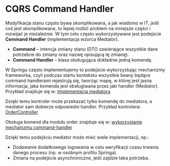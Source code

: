 # CQRS Command Handler

Modyfikacja stanu często bywa skomplikowana, a jak wiadomo w IT, jeśli coś jest skomplikowane, to lepiej rozbić problem na mniejsze części i rozwijać je niezależnie. 
W tym celu często wykorzystywane jest podejście **Command Handler** (implementacja wzorca Mediator).

- **Command** – intencja zmiany stanu (DTO zawierające wszystkie dane potrzebne do zmiany oraz nazwę opisującą tę zmianę).
- **Command Handler** – klasa obsługująca dokładnie jedną komendę.

W Springu często implementujemy to podejście wykorzystując mechanizmy frameworka, czyli podczas startu kontekstu wszystkie beany będące command handlerami rejestrują się, tworząc mapę,
w której jest jasna informacja, jaka komenda jest obsługiwana przez jaki handler (Mediator). Przykład znajduje się w: [Implementacja mediatora](src/main/java/pl/kopytka/common/command/SynchronousCommandHandlerExecutor.java)

Dzięki temu kontroler może przekazać tylko komendę do mediatora, a mediator sam dobierze odpowiedni handler. 
Przykład kontrolera: [OrderController](src/main/java/pl/kopytka/order/web/OrderController.java)

Obsługa komend dla modułu order znajduje się w: [wykorzystanie mechanizmu command-handler](src/main/java/pl/kopytka/order/command)

Dzięki temu podejściu mediator może mieć wiele implementacji, np.:
- Dodawanie dodatkowego logowania w celu weryfikacji czasu trwania danego procesu (np. w osobnym profilu Springa).
- Zmiana na podejście asynchroniczne, jeśli zajdzie taka potrzeba.
